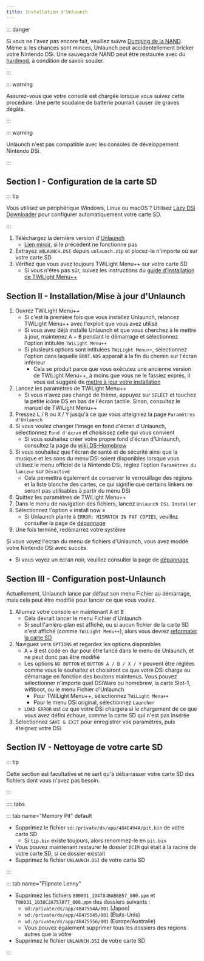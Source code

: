 ```yaml
---
title: Installation d'Unlaunch
---
```


::: danger

Si vous ne l'avez pas encore fait, veuillez suivre [Dumping de la NAND](dumping-nand.html). Même si les chances sont minces, Unlaunch peut accidentellement bricker votre Nintendo DSi. Une sauvegarde NAND peut être restaurée avec du [hardmod](https://wiki.ds-homebrew.com/ds-index/hardmod), à condition de savoir souder.

:::

::: warning

Assurez-vous que votre console est chargée lorsque vous suivez cette procédure. Une perte soudaine de batterie pourrait causer de graves dégâts.

:::

::: warning

Unlaunch n'est pas compatible avec les consoles de développement Nintendo DSi.

:::

## Section I - Configuration de la carte SD

::: tip

Vous utilisez un périphérique Windows, Linux ou macOS ? Utilisez [Lazy DSi Downloader](lazy-dsi-downloader.html) pour configurer automatiquement votre carte SD.

:::

1. Téléchargez la dernière version d'[Unlaunch](https://problemkaputt.de/unlaunch.zip)
   - [Lien miroir](https://web.archive.org/web/20201112031436/https://problemkaputt.de/unlaunch.zip), si le précédent ne fonctionne pas
1. Extrayez `UNLAUNCH.DSI` depuis `unlaunch.zip` et placez-le n'importe où sur votre carte SD
1. Vérifiez que vous avez toujours TWiLight Menu++ sur votre carte SD
   - Si vous n'êtes pas sûr, suivez les instructions du [guide d'installation de TWiLight Menu++](https://wiki.ds-homebrew.com/twilightmenu/installing-dsi)

## Section II - Installation/Mise à jour d'Unlaunch

1. Ouvrez TWiLight Menu++
   - Si c'est la première fois que vous installez Unlaunch, relancez TWiLight Menu++ avec l'exploit que vous avez utilisé
   - Si vous avez déjà installé Unlaunch et que vous cherchez à le mettre à jour, maintenez <kbd class="face">A</kbd> + <kbd class="face">B</kbd> pendant le démarrage et sélectionnez l'option intitulée `TWiLight Menu++`
   - Si plusieurs options sont intitulées `TWiLight Menu++`, sélectionnez l'option dans laquelle `BOOT.NDS` apparaît à la fin du chemin sur l'écran inférieur
      - Cela se produit parce que vous exécutez une ancienne version de TWiLight Menu++, à moins que vous ne le fassiez exprès, il vous est suggéré de [mettre à jour votre installation](https://wiki.ds-homebrew.com/twilightmenu/updating-dsi)
1. Lancez les paramètres de TWiLight Menu++
   - Si vous n'avez pas changé de thème, appuyez sur `SELECT` et touchez la petite icône DS en bas de l'écran tactile. Sinon, consultez le manuel de TWiLight Menu++
1. Pressez <kbd class="l">L</kbd> / <kbd class="r">R</kbd> ou <kbd class="face">X</kbd> / <kbd class="face">Y</kbd> jusqu'à ce que vous atteigniez la page `Paramètres d'Unlaunch`
1. Si vous voulez changer l'image en fond d'écran d'Unlaunch, sélectionnez `Fond d'écran` et choisissez celle qui vous convient
   - Si vous souhaitez créer votre propre fond d'écran d'Unlaunch, consultez la page du [wiki DS-Homebrew](https://wiki.ds-homebrew.com/twilightmenu/custom-unlaunch-backgrounds)
1. Si vous souhaitez que l'écran de santé et de sécurité ainsi que la musique et les sons du menu DSi soient disponibles lorsque vous utilisez le menu officiel de la Nintendo DSi, réglez l'option `Paramètres du lanceur` sur `Désactivé`
   - Cela permettra également de conserver le verrouillage des régions et la liste blanche des cartes, ce qui signifie que certains linkers ne seront pas utilisables à partir du menu DSi
1. Quittez les paramètres de TWiLight Menu++
1. Dans le menu de navigation des fichiers, lancez `Unlaunch DSi Installer`
1. Sélectionnez l'option « install now »
   - Si Unlaunch plante à `ERROR: MISMATCH IN FAT COPIES`, veuillez consulter la page de [dépannage](troubleshooting.html)
1. Une fois terminé, redémarrez votre système

Si vous voyez l'écran du menu de fichiers d'Unlaunch, vous avez moddé votre Nintendo DSi avec succès.
- Si vous voyez un écran noir, veuillez consulter la page de [dépannage](troubleshooting.html)

## Section III - Configuration post-Unlaunch

Actuellement, Unlaunch lance par défaut son menu Fichier au démarrage, mais cela peut être modifié pour lancer ce que vous voulez.

1. Allumez votre console en maintenant <kbd class="face">A</kbd> et <kbd class="face">B</kbd>
   - Cela devrait lancer le menu Fichier d'Unlaunch
   - Si seul l'arrière-plan est affiché, ou si aucun fichier de la carte SD n'est affiché (comme `TWiLight Menu++`), alors vous devrez [reformater la carte SD](sd-card-setup.html)
1. Naviguez vers `OPTIONS` et regardez les options disponibles
   - <kbd class="face">A</kbd> + <kbd class="face">B</kbd> est codé en dur pour être lancé dans le menu de Unlaunch, et ne peut donc pas être modifié
   - Les options `NO BUTTON` et `BUTTON A / B / X / Y` peuvent être réglées comme vous le souhaitez et choisiront ce que votre DSi charge au démarrage en fonction des boutons maintenus. Vous pouvez sélectionner n'importe quel DSiWare ou homebrew, la carte Slot-1, wifiboot, ou le menu Fichier d'Unlaunch
      - Pour TWiLight Menu++, sélectionnez `TWiLight Menu++`
      - Pour le menu DSi original, sélectionnez `Launcher`
   - `LOAD ERROR` est ce que votre DSi chargera si le chargement de ce que vous avez défini échoue, comme la carte SD qui n'est pas insérée
1. Sélectionnez `SAVE & EXIT` pour enregistrer vos paramètres, puis éteignez votre DSi

## Section IV - Nettoyage de votre carte SD

::: tip

Cette section est facultative et ne sert qu'à débarrasser votre carte SD des fichiers dont vous n'avez pas besoin.

:::

:::: tabs

::: tab name="Memory Pit" default

- Supprimez le fichier `sd:/private/ds/app/484E494A/pit.bin` de votre carte SD
   - Si `tip.bin` existe toujours, alors renommez-le en `pit.bin`
- Vous pouvez maintenant restaurer le dossier `DCIM` qui était à la racine de votre carte SD, si ce dossier existait
- Supprimez le fichier `UNLAUNCH.DSI` de votre carte SD

:::

::: tab name="Flipnote Lenny"

- Supprimez les fichiers `800031_104784BAB6B57_000.ppm` et `T00031_1038C2A757B77_000.ppm` des dossiers suivants :
   - `sd:/private/ds/app/4B47554A/001` (Japon)
   - `sd:/private/ds/app/4B475545/001` (États-Unis)
   - `sd:/private/ds/app/4B475556/001` (Europe/Australie)
   - Vous pouvez également supprimer tous les dossiers des régions autres que la vôtre
- Supprimez le fichier `UNLAUNCH.DSI` de votre carte SD

:::
